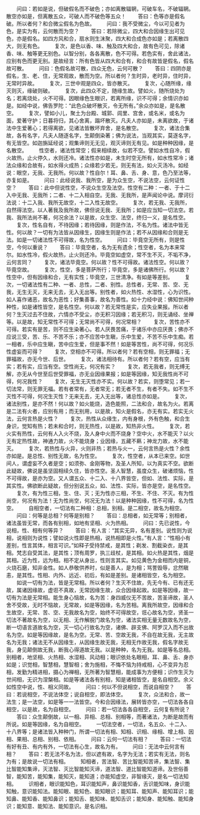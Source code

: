 <!-- { "loadSidebar": true } -->
　　问曰：若如是说，但破假名而不破色；亦如离散辐辋，可破车名，不破辐辋。散空亦如是，但离散五众，可破人而不破色等五众！
　　答曰：色等亦是假名破。所以者何？和合微尘假名为色故。
　　问曰：我不受微尘，今以可见者为色，是实为有，云何散而为空？
　　答曰：若除微尘，四大和合因缘生出可见色，亦是假名。如四方风和合，扇水则生沫聚，四大和合成色亦如是；若离散四大，则无有色。
　　复次，是色以香、味、触及四大和合，故有色可见，除诸香、味、触等更无别色。以智分别，各各离散，色不可得。若色实有，舍此诸法，应别有色而更无别。是故经言：所有色皆从四大和合有，和合有故皆是假名，假名故可散。
　　问曰：色假名故可散，四众无色，云何可散？
　　答曰：四阴亦是假名，生、老、住，无常观故，散而为空。所以者何？生时异，老时异，住时异，无常时异故。
　　复次，三世中观是四众，皆亦散灭。
　　复次，心随所缘，缘灭则灭，缘破则破。
　　复次，此四众不定，随缘生故。譬如火，随所烧处为名；若离烧处，火不可得。因眼缘色生眼识，若离所缘，识不可得；余情识亦如是。如经中说，佛告罗陀：“此色众破坏散灭，令无所有。”余众亦如是，是名散空。
　　复次，譬如小儿，聚土为台殿、城郭、闾里、宫舍，或名米，或名为面，爱著守护；日暮将归，其心舍离，蹋坏散灭。凡夫人亦如是，未离欲故，于诸法中生爱著心；若得离欲，见诸法皆散坏弃舍，是名散空。
　　复次，诸法合集故，各有名字，凡夫人随逐名字，生颠倒染著；佛为说法，当观其实，莫逐名字，有无皆空。如迦旃延经说；观集谛则无无见，观灭谛则无有见。如是种种因缘，是名散空。
　　性空者，诸法性常空；假来相续故，似若不空。譬如水性自冷，假火故热，止火停久，水则还冷。诸法性亦如是，未生时空无所有，如水性常冷；诸法众缘和合故有，如水得火成热；众缘若少若无，则无有法，如火灭汤冷。如经说：眼空，无我、无我所。何以故？性自尔！耳、鼻、舌、身、意，色乃至法等，亦复如是。
　　问曰：此经说我、我所空，是为众生空，不说法空，云何证性空？
　　答曰：此中但说性空，不说众生空及法空。性空有二种：一者、于十二入中无我、无我所；二者、十二入相自空。无我、无我所，是声闻论中说。摩诃衍法说：十二入我、我所无故空，十二入性无故空。
　　复次，若无我、无我所，自然得法空。以人著我及我所故，佛但说无我、无我所；如是应当知一切法空。若我、我所法尚不著，何况余法？以是故，众生空、法空，终归一义，是名性空。
　　复次，性名自有，不待因缘；若待因缘，则是作法，不名为性。诸法中皆无性。何以故？一切有为法皆从因缘生，因缘生则是作法；若不从因缘和合则是无法。如是一切诸法性不可得故，名为性空。
　　问曰：毕竟空无所有，则是性空，今何以重说？
　　答曰：毕竟空者，名为无有遗余；性空者，名为本来常尔。如水性冷，假火故热，止火则还冷。毕竟空如虚空，常不生不灭，不垢不净，云何言同？
　　复次，诸法毕竟空。何以故？性不可得故。诸法性空。何以故？毕竟空故。
　　复次，性空，多是菩萨所行；毕竟空，多是诸佛所行。何以故？性空中，但有因缘和合，无有实性；毕竟空，三世清净。有如是等差别。
　　复次，一切诸法性有二种、一者、总性，二者、别性。总性者，无常、苦、空、无我，无生无灭，无来无去，无入无出等。别性者，如火热性、水湿性，心为识性。如人喜作诸恶，故名为恶性；好集善事，故名为善性。如十力经中说：佛知世间种种性，如是诸性皆空，是名性空。何以故？若无常性是实，应失业果报。所以者何？生灭过去不住故，六情亦不受尘，亦无积习因缘；若无积习，则无诵经、坐禅等。以是故，知无常性不可得；无常尚不可得，何况常相？
　　复次，苦性亦不可得。若实有是苦，则不应生染著心。若人厌畏苦痛，于诸乐中亦应厌畏；佛亦不应说三受，苦、乐、不苦不乐；亦不应苦中生瞋，乐中生爱，不苦不乐中生痴。若一相者，乐中应生瞋，苦中应生爱，但是事不然！如是等苦性，尚不可得，何况乐性虚妄而可得？
　　复次，空相亦不可得。所以者何？若有空相，则无罪福；无罪福故，亦无今世、后世。
　　复次，诸法相待有。所以者何？若有空，应当有实；若有实，应当有空。空性尚无，何况有实？
　　复次，若无我者，则无缚无解，亦无从今世至后世受罪福，亦无业因缘果报；如是等因缘，知无我性尚不可得，何况我性？
　　复次，无生无灭性亦不实。何以故？若实，则堕常见；若一切法常，则无罪无福。若有者常有，无者常无；若无者不生，有者不失。如不生不灭性不可得，何况生灭性？无来无去，无入无出等，诸总性亦如是。
　　复次，诸法别性，是亦不然！何以故？如火能烧，造色能照，二法和合，故名为火。若离是二法有火者，应别有用；而无别用，以是故，知火是假名，亦无有实。若实无火法，云何言热是火性？
　　复次，热性从众缘生，内有身根，外有色触，和合生身识，觉知有热；若未和合时，则无热性，以是故，知热非火性。
　　复次，若火实有热性，云何有人入火不烧，及人身中火而不烧身？空中火，水不能灭？以火无有定热性故，神通力故，火不能烧身；业因缘，五藏不爇；神龙力故，水不能灭。
　　复次，若热性与火异，火则非热；若热与火一，云何言热是火性？余性亦如是。是总性、别性无故，名为性空。
　　复次，性空者，从本已来空。如世间人，谓虚妄不久者是空；如须弥、金刚等物，及圣人所知，以为真实不空。欲断此疑故，佛说是虽坚固相续久住，皆亦性空。圣人智慧，虽度众生，破诸烦恼，性不可得故，是亦为空。又人谓五众、十二入、十八界皆空，但如、法性、实际，是其实性。佛欲断此疑故，但分别说五众，如、法性、实际，皆亦是空，是名性空。
　　复次，有为性三相，生、住、灭；无为性亦三相，不生、不住、不灭。有为性尚空，何况有为法！无为性尚空，何况无为法！以是种种因缘，性不可得，名为性空。
　　自相空者，一切法有二种相：总相，别相。是二相空，故名为相空。
　　问曰：何等是总相？何等是别相？
　　答曰：总相者，如无常等；别相者，诸法虽皆无常，而各有别相，如地有坚相、火为热相。
　　问曰：先已说性，今说相，性、相有何等异？
　　答曰：有人言：“其实无异，名有差别。说性则为说相，说相则为说性；譬如说火性即是热相，说热相即是火性。”有人言：“性相小有差别，性言其体，相言可识。”如释子受持禁戒，是其性；剃发、割截染衣，是其相。梵志自受其法，是其性；顶有周罗，执三歧杖，是其相。如火热是其性，烟是其相。近为性，远为相。相不定从身出，性则言其实。如见黄色为金相而内是铜，火烧石磨，知非金性。如人恭敬供养时，似是善人，是为相；骂詈毁辱，忿然瞋恚，是其性。性相、内外、远近、初后，有如是差别。是诸相皆空，名为相空。
　　如说一切有为法，皆是无常相。所以者何？生灭不住故，先无今有、已有还无故，属诸因缘故，虚诳不真故，无常因缘生故，众合因缘起故。如是等因缘，故一切有为法是无常相。能生身心恼故，名为苦：身四威仪无不苦故，苦圣谛故，圣人舍不受故，无时不恼故，无常故，如是等因缘，名为苦相。离我所故空，因缘和合生故空，无常、苦、空、无我故名为空，始终不可得故空，诳心故名为空，贤圣一切法不著故名为空，以无相、无作解脱门故名为空，诸法实相无量无数故名为空，断一切语言道故名为空，灭一切心行故名为空，诸佛、辟支佛、阿罗汉入而不出故名为空。如是等因缘故，是名为空。无常、苦、空故无我，不自在故无我，无主故名为无我；诸法无不从因缘生，从因缘生故无我，无相无作故无我，假名字故无我，身见颠倒故无我，断我心得道故无我。以是种种，名为无我。如是等名总相。别相者，地坚相、火热相、水湿相、风动相；眼识依处名眼相，耳、鼻、舌、身亦如是；识觉相，智慧相，慧智相；舍为施相，不悔不恼为持戒相，心不变异为忍相，发勤为精进相，摄心为禅相，无所著为智慧相，能成事为方便相；识作生灭为世间相，无识为涅槃相。如是等诸法各有别相，知是诸相皆空，是名自相空。余义如性空中说，性、相义同故。
　　问曰：何以不但说相空，而说自相空？
　　答曰：若说相空，不说法体空；说自相空，即法体空。
　　复次，众法和合，故一法生；是一法空，如是等一一法皆空。今和合因缘法，展转皆亦空，一切法各各自相空，以是故，名为自相空。
　　问曰：若一切法各各自相空，云何复有所说？
　　答曰：众生颠倒故，以一相、异相、总相、别相等，而著诸法，为断是故而有所说。如是等因缘，名为自相空。
　　一切法空者，一切法，名五众、十二入、十八界等；是诸法皆入种种门，所谓一切法有相、知相、识相、缘相、增上相、因相、果相、总相、别相、依相。
　　问曰：云何一切法有相？
　　答曰：一切法有好有丑、有内有外，一切法有心生，故名为有。
　　问曰：无法中云何言有相？
　　答曰：若无法不名为法，但以遮有故，名字为无法；若实有无法，则名为有；是故说一切法有相。
　　知相者，苦法智、苦比智能知苦谛，集法智、集比智能知集谛，灭法智、灭比智能知灭谛，道法智、道比智能知道谛。及世俗善智，能知苦，能知集，能知灭，能知道；亦能知虚空，非智缘灭，是名一切法知相。
　　识相者，眼识能知色，耳识能知声，鼻识能知香，舌识能知味，身识能知触，意识能知法。能知眼、能知色、能知眼识；能知耳、能知声、能知耳识；能知鼻、能知香、能知鼻识；能知舌、能知味、能知舌识；能知身、能知触、能知身识；能知意、能知法、能知意识。是名识相。
